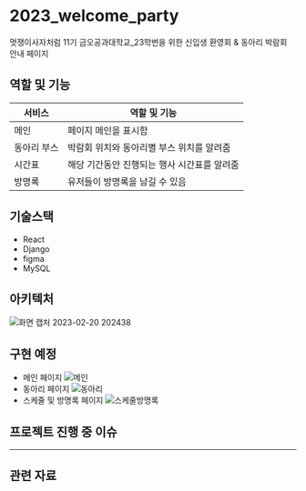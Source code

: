 # 2023_welcome_party
멋쟁이사자처럼 11기 금오공과대학교_23학번을 위한 신입생 환영회 & 동아리 박람회 안내 페이지

## 역할 및 기능
|서비스|역할 및 기능|
|---|---|
|메인|페이지 메인을 표시함|
|동아리 부스|박람회 위치와 동아리별 부스 위치를 알려줌|
|시간표|해당 기간동안 진행되는 행사 시간표를 알려줌|
|방명록|유저들이 방명록을 남길 수 있음|

## 기술스택
- React
- Django
- figma
- MySQL

## 아키텍처
![화면 캡처 2023-02-20 202438](https://user-images.githubusercontent.com/102667851/220093175-39da2df9-dd54-4c45-ad6a-73122270e222.png)


## 구현 예정
- 메인 페이지
![메인](https://user-images.githubusercontent.com/102667851/220094226-2202ed07-65cf-4cf7-a923-b65437c975d3.png)
- 동아리 페이지
![동아리](https://user-images.githubusercontent.com/102667851/220094231-53f6f3a9-936c-4c3d-8814-47be614b9e8f.png)
- 스케줄 및 방명록 페이지
![스케줄방명록](https://user-images.githubusercontent.com/102667851/220094235-95e3b659-8bca-406e-a629-e84f0cf0156a.png)

## 프로젝트 진행 중 이슈

---
## 관련 자료
